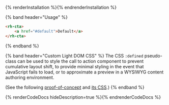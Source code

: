 {% renderInstallation %}{% endrenderInstallation %}

{% band header="Usage" %}
  ```html
  <rh-cta>
      <a href="#default">Default</a>
  </rh-cta>
  ```
{% endband %}

{% band header="Custom Light DOM CSS" %}
The CSS `:defined` pseudo-class can be used to style the call to action component to prevent cumulative layout shift, to provide minimal styling in the event that JavaScript fails to load, or to approximate a preview in a WYSIWYG content authoring environment. 

(See the following [proof-of-concept](/elements/call-to-action/demo/no-javascript-customization) and [its CSS](/elements/call-to-action/demo/nojs.css).)
{% endband %}

{% renderCodeDocs hideDescription=true %}{% endrenderCodeDocs %}